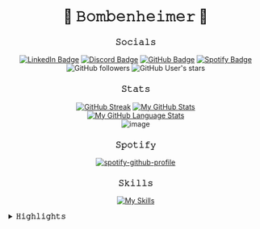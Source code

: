 <div align="center">

  # <div style="text-align: center;">🐉 **𝙱𝚘𝚖𝚋𝚎𝚗𝚑𝚎𝚒𝚖𝚎𝚛** 🐉</div>

  ### <div style="text-align: center;">**𝚂𝚘𝚌𝚒𝚊𝚕𝚜**</div>
  
  [![LinkedIn Badge](https://img.shields.io/badge/LinkedIn-0a66c2?style=for-the-badge&logo=linkedin&logoColor=white)](https://www.linkedin.com/in/bruce-smith-4a4941296/)
  [![Discord Badge](https://img.shields.io/badge/Discord-7289da?style=for-the-badge&logo=discord&logoColor=white)](https://discord.com/channels/@arrgs8)
  [![GitHub Badge](https://img.shields.io/badge/GitHub-24292e?style=for-the-badge&logo=github&logoColor=white)](https://github.com/Bombenheimer/)
  [![Spotify Badge](https://img.shields.io/badge/Spotify-1db954?style=for-the-badge&logo=spotify&logoColor=white)](https://open.spotify.com/user/31i7hr5eqfinn6ricygtgsywuthu?si=c36f7c5ad5d34407)
  </br>
  ![GitHub followers](https://img.shields.io/github/followers/Bombenheimer?style=for-the-badge)
  ![GitHub User's stars](https://img.shields.io/github/stars/bombenheimer?style=for-the-badge)

  ### <div style="text-align: center;">**𝚂𝚝𝚊𝚝𝚜**</div>
  [![GitHub Streak](http://github-readme-streak-stats.herokuapp.com?user=bombenheimer&theme=dark&background=000000)](https://git.io/streak-stats)
  [![My GitHub Stats](https://github-readme-stats.vercel.app/api/?username=bombenheimer&count_private=true&theme=tokyonight&showicons=true)]()
  </br>
  [![My GitHub Language Stats](https://github-readme-stats.vercel.app/api/top-langs/?username=bombenheimer&langs_count=5&theme=tokyonight)]()
  </br>
  ![image](https://github-profile-trophy.vercel.app/?username=bombenheimer&theme=tokyonight)

  ### <div style="text-align: center;">**𝚂𝚙𝚘𝚝𝚒𝚏𝚢**</div>
  [![spotify-github-profile](https://spotify-github-profile.vercel.app/api/view?uid=31i7hr5eqfinn6ricygtgsywuthu&cover_image=true&theme=novatorem&show_offline=false&background_color=3e1976&interchange=true&bar_color=5835f6&bar_color_cover=false)](https://github.com/kittinan/spotify-github-profile)
  
  ### <div style="text-align: center;">**𝚂𝚔𝚒𝚕𝚕𝚜**</div>
  [![My Skills](https://skillicons.dev/icons?i=python,c,bash,kali,mint,ubuntu,vim,neovim,stackoverflow&theme=dark)](https://skillicons.dev)
</div>

<details>
<summary> <strong>𝙷𝚒𝚐𝚑𝚕𝚒𝚐𝚑𝚝𝚜</strong> </summary>
  <ul>
    <li>𝙿𝚛𝚘𝚓𝚎𝚌𝚝𝚜:</li>
    <ul>
        <li><strong><a href="https://github.com/Bombenheimer/Aliencrypt">𝙰𝚕𝚒𝚎𝚗𝚌𝚛𝚢𝚙𝚝</a></strong></li>
        <li><strong><a href="https://github.com/Bombenheimer/passgen">𝚙𝚊𝚜𝚜𝚐𝚎𝚗</a></strong></li>
      </ul>
    <li>𝙿𝚊𝚛𝚝𝚒𝚌𝚒𝚙𝚊𝚝𝚎𝚍 𝚒𝚗 𝚝𝚑𝚎 𝟸𝟶𝟸𝟹 𝙽𝙲𝙰𝙴 𝙲𝚢𝚋𝚎𝚛𝚐𝚊𝚖𝚎𝚜 𝙲𝚃𝙵 𝚊𝚗𝚍 𝚏𝚒𝚗𝚒𝚜𝚑𝚎𝚍 𝚒𝚗 <strong><a href="https://github.com/Bombenheimer/Bombenheimer/blob/main/Outside%20Experience/Competitions/NCAE-Cybergames-Final.jpg">𝟸𝚗𝚍 𝙿𝚕𝚊𝚌𝚎</a></strong></li>
  </ul>
</details>
